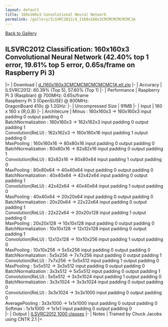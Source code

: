```yaml
---
layout: default
title: 160x160x3 Convolutional Neural Network
permalink: /gallery/ILSVRC2012/d_I160x160x3CMCMCMCMCMCMC1A
---
```


[Back to Gallery](/ELL/gallery)

## ILSVRC2012 Classification: 160x160x3 Convolutional Neural Network (42.40% top 1 error, 19.61% top 5 error, 0.65s/frame on Raspberry Pi 3)

|=
| Download | [d_I160x160x3CMCMCMCMCMCMC1A.ell.zip](https://github.com/Microsoft/ELL-models/raw/master/models/ILSVRC2012/d_I160x160x3CMCMCMCMCMCMC1A/d_I160x160x3CMCMCMCMCMCMC1A.ell.zip)
|-
| Accuracy | ILSVRC2012: 80.39% (Top 5), 57.60% (Top 1) 
|-
| Performance | Raspberry Pi 3 (Raspbian) @ 700MHz: 0.65s/frame<br>Raspberry Pi 3 (OpenSUSE) @ 800MHz: <br>DragonBoard 410c @ 1.2GHz:
|-
| Uncompressed Size | 91MB
|-
| Input | 160 x 160 x {R,G,B}
|-
| Architecure | Minus :  160x160x3  ->  160x160x3  input padding 0  output padding 0<br>BatchNormalization :  160x160x3  ->  162x162x3  input padding 0  output padding 1<br>Convolution(ReLU) :  162x162x3  ->  160x160x16  input padding 1  output padding 0<br>MaxPooling :  160x160x16  ->  80x80x16  input padding 0  output padding 0<br>BatchNormalization :  80x80x16  ->  82x82x16  input padding 0  output padding 1<br>Convolution(ReLU) :  82x82x16  ->  80x80x64  input padding 1  output padding 0<br>MaxPooling :  80x80x64  ->  40x40x64  input padding 0  output padding 0<br>BatchNormalization :  40x40x64  ->  42x42x64  input padding 0  output padding 1<br>Convolution(ReLU) :  42x42x64  ->  40x40x64  input padding 1  output padding 0<br>MaxPooling :  40x40x64  ->  20x20x64  input padding 0  output padding 0<br>BatchNormalization :  20x20x64  ->  22x22x64  input padding 0  output padding 1<br>Convolution(ReLU) :  22x22x64  ->  20x20x128  input padding 1  output padding 0<br>MaxPooling :  20x20x128  ->  10x10x128  input padding 0  output padding 0<br>BatchNormalization :  10x10x128  ->  12x12x128  input padding 0  output padding 1<br>Convolution(ReLU) :  12x12x128  ->  10x10x256  input padding 1  output padding 0<br>MaxPooling :  10x10x256  ->  5x5x256  input padding 0  output padding 0<br>BatchNormalization :  5x5x256  ->  7x7x256  input padding 0  output padding 1<br>Convolution(ReLU) :  7x7x256  ->  5x5x512  input padding 1  output padding 0<br>MaxPooling :  5x5x512  ->  3x3x512  input padding 0  output padding 0<br>BatchNormalization :  3x3x512  ->  5x5x512  input padding 0  output padding 1<br>Convolution(ReLU) :  5x5x512  ->  3x3x1024  input padding 1  output padding 0<br>BatchNormalization :  3x3x1024  ->  3x3x1024  input padding 0  output padding 0<br>Convolution(ReLU) :  3x3x1024  ->  3x3x1000  input padding 0  output padding 0<br>AveragePooling :  3x3x1000  ->  1x1x1000  input padding 0  output padding 0<br>Softmax :  1x1x1000  ->  1x1x1  input padding 0  output padding 0<br>
|-
| Output | [ILSVRC2012 1000 classes](https://github.com/Microsoft/ELL-models/raw/master/models/ILSVRC2012/ILSVRC2012_labels.txt)
|-
| Notes | Trained by Chuck Jacobs using CNTK 2.1
|=
